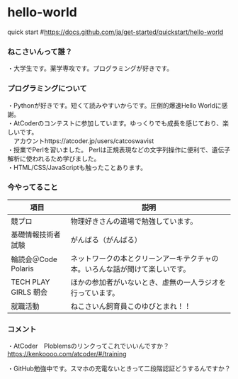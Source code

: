 # hello-world
quick start #https://docs.github.com/ja/get-started/quickstart/hello-world

### ねこさいんって誰？
・大学生です。薬学専攻です。プログラミングが好きです。  

### プログラミングについて  
・Pythonが好きです。短くて読みやすいからです。圧倒的爆速Hello Worldに感謝。  
・AtCoderのコンテストに参加しています。ゆっくりでも成長を感じており、楽しいです。  
　アカウントhttps://atcoder.jp/users/catcoswavist    
・授業でPerlを習いました。 Perlは正規表現などの文字列操作に便利で、遺伝子解析に使われるため学びました。   
・HTML/CSS/JavaScriptも触ったことあります。  
  
  
### 今やってること  
| 項目 | 説明 |
| ---- | ---- |
| 競プロ | 物理好きさんの道場で勉強しています。 |
| 基礎情報技術者試験 | がんばる（がんばる） |
| 輪読会＠Code Polaris | ネットワークの本とクリーンアーキテクチャの本。いろんな話が聞けて楽しいです。 |
| TECH PLAY GIRLS 朝会 | ほかの参加者がいないとき、虚無の一人ラジオを行っています。 |
| 就職活動 | ねこさいん飼育員このゆびとまれ！！ |  

### コメント  
・AtCoder　Ploblemsのリンクってこれでいいんですか？
https://kenkoooo.com/atcoder/#/training  

・GitHub勉強中です。スマホの充電ないときって二段階認証どうするんですか？  
